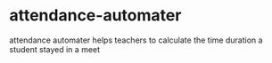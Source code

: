 # attendance-automater
attendance automater helps teachers to calculate the time duration a student stayed in a meet
